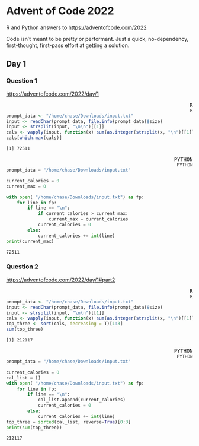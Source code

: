 Advent of Code 2022
================

R and Python answers to https://adventofcode.com/2022

Code isn’t meant to be pretty or performant. Just a quick,
no-dependency, first-thought, first-pass effort at getting a solution.

<style>.awk::before {
            content: 'AWK';
            display: block;
            text-align: right;
            }
.bash::before {
            content: 'BASH';
            display: block;
            text-align: right;
            }
.coffee::before {
            content: 'COFFEE';
            display: block;
            text-align: right;
            }
.gawk::before {
            content: 'GAWK';
            display: block;
            text-align: right;
            }
.groovy::before {
            content: 'GROOVY';
            display: block;
            text-align: right;
            }
.haskell::before {
            content: 'HASKELL';
            display: block;
            text-align: right;
            }
.lein::before {
            content: 'LEIN';
            display: block;
            text-align: right;
            }
.mysql::before {
            content: 'MYSQL';
            display: block;
            text-align: right;
            }
.node::before {
            content: 'NODE';
            display: block;
            text-align: right;
            }
.octave::before {
            content: 'OCTAVE';
            display: block;
            text-align: right;
            }
.perl::before {
            content: 'PERL';
            display: block;
            text-align: right;
            }
.php::before {
            content: 'PHP';
            display: block;
            text-align: right;
            }
.psql::before {
            content: 'PSQL';
            display: block;
            text-align: right;
            }
.rscript::before {
            content: 'RSCRIPT';
            display: block;
            text-align: right;
            }
.ruby::before {
            content: 'RUBY';
            display: block;
            text-align: right;
            }
.sas::before {
            content: 'SAS';
            display: block;
            text-align: right;
            }
.scala::before {
            content: 'SCALA';
            display: block;
            text-align: right;
            }
.sed::before {
            content: 'SED';
            display: block;
            text-align: right;
            }
.sh::before {
            content: 'SH';
            display: block;
            text-align: right;
            }
.stata::before {
            content: 'STATA';
            display: block;
            text-align: right;
            }
.zsh::before {
            content: 'ZSH';
            display: block;
            text-align: right;
            }
.asis::before {
            content: 'ASIS';
            display: block;
            text-align: right;
            }
.asy::before {
            content: 'ASY';
            display: block;
            text-align: right;
            }
.block::before {
            content: 'BLOCK';
            display: block;
            text-align: right;
            }
.block2::before {
            content: 'BLOCK2';
            display: block;
            text-align: right;
            }
.bslib::before {
            content: 'BSLIB';
            display: block;
            text-align: right;
            }
.c::before {
            content: 'C';
            display: block;
            text-align: right;
            }
.cat::before {
            content: 'CAT';
            display: block;
            text-align: right;
            }
.cc::before {
            content: 'CC';
            display: block;
            text-align: right;
            }
.comment::before {
            content: 'COMMENT';
            display: block;
            text-align: right;
            }
.css::before {
            content: 'CSS';
            display: block;
            text-align: right;
            }
.ditaa::before {
            content: 'DITAA';
            display: block;
            text-align: right;
            }
.dot::before {
            content: 'DOT';
            display: block;
            text-align: right;
            }
.embed::before {
            content: 'EMBED';
            display: block;
            text-align: right;
            }
.eviews::before {
            content: 'EVIEWS';
            display: block;
            text-align: right;
            }
.exec::before {
            content: 'EXEC';
            display: block;
            text-align: right;
            }
.fortran::before {
            content: 'FORTRAN';
            display: block;
            text-align: right;
            }
.fortran95::before {
            content: 'FORTRAN95';
            display: block;
            text-align: right;
            }
.go::before {
            content: 'GO';
            display: block;
            text-align: right;
            }
.highlight::before {
            content: 'HIGHLIGHT';
            display: block;
            text-align: right;
            }
.js::before {
            content: 'JS';
            display: block;
            text-align: right;
            }
.julia::before {
            content: 'JULIA';
            display: block;
            text-align: right;
            }
.python::before {
            content: 'PYTHON';
            display: block;
            text-align: right;
            }
.r::before {
            content: 'R';
            display: block;
            text-align: right;
            }
.rcpp::before {
            content: 'RCPP';
            display: block;
            text-align: right;
            }
.sass::before {
            content: 'SASS';
            display: block;
            text-align: right;
            }
.scss::before {
            content: 'SCSS';
            display: block;
            text-align: right;
            }
.sql::before {
            content: 'SQL';
            display: block;
            text-align: right;
            }
.stan::before {
            content: 'STAN';
            display: block;
            text-align: right;
            }
.targets::before {
            content: 'TARGETS';
            display: block;
            text-align: right;
            }
.tikz::before {
            content: 'TIKZ';
            display: block;
            text-align: right;
            }
.verbatim::before {
            content: 'VERBATIM';
            display: block;
            text-align: right;
            }
.ojs::before {
            content: 'OJS';
            display: block;
            text-align: right;
            }
.mermaid::before {
            content: 'MERMAID';
            display: block;
            text-align: right;
            }
.include::before {
            content: 'INCLUDE';
            display: block;
            text-align: right;
            }</style>

## Day 1

### Question 1

https://adventofcode.com/2022/day/1

``` r
prompt_data <- "/home/chase/Downloads/input.txt"
input <- readChar(prompt_data, file.info(prompt_data)$size)
input <- strsplit(input, "\n\n")[[1]]
cals <- vapply(input, function(x) sum(as.integer(strsplit(x, "\n")[[1]])), 1,USE.NAMES = F)
cals[which.max(cals)]
```

    [1] 72511

``` python
prompt_data = "/home/chase/Downloads/input.txt"

current_calories = 0
current_max = 0

with open( "/home/chase/Downloads/input.txt") as fp:
    for line in fp:
        if line == "\n":
            if current_calories > current_max:
                current_max = current_calories
            current_calories = 0
        else:
            current_calories += int(line)
print(current_max)            
```

    72511

### Question 2

https://adventofcode.com/2022/day/1#part2

``` r
prompt_data <- "/home/chase/Downloads/input.txt"
input <- readChar(prompt_data, file.info(prompt_data)$size)
input <- strsplit(input, "\n\n")[[1]]
cals <- vapply(input, function(x) sum(as.integer(strsplit(x, "\n")[[1]])), 1,USE.NAMES = F)
top_three <- sort(cals, decreasing = T)[1:3]
sum(top_three)
```

    [1] 212117

``` python
prompt_data = "/home/chase/Downloads/input.txt"

current_calories = 0
cal_list = []
with open( "/home/chase/Downloads/input.txt") as fp:
    for line in fp:
        if line == "\n":
            cal_list.append(current_calories)
            current_calories = 0
        else:
            current_calories += int(line)
top_three = sorted(cal_list, reverse=True)[0:3]
print(sum(top_three))
```

    212117
